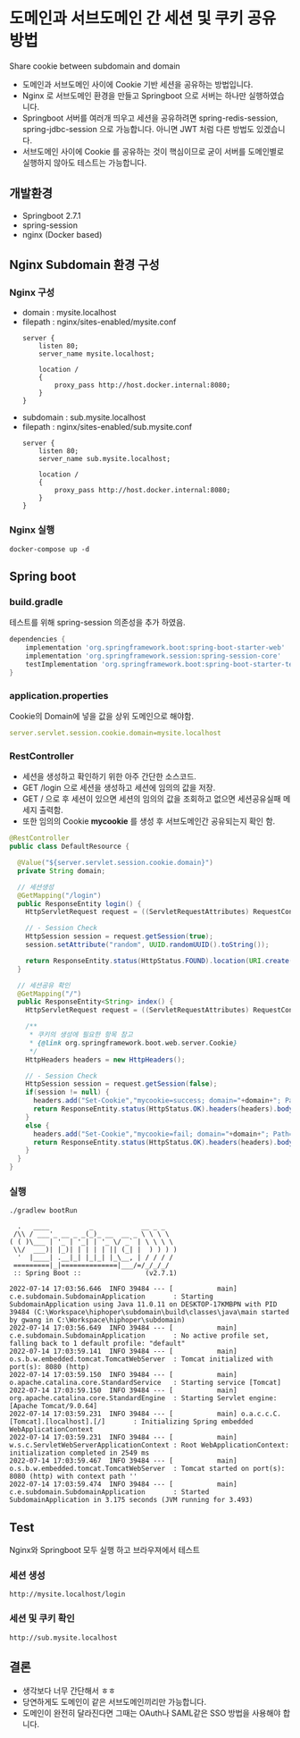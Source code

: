 # 도메인과 서브도메인 간 세션 및 쿠키 공유 방법
Share cookie between subdomain and domain

- 도메인과 서브도메인 사이에 Cookie 기반 세션을 공유하는 방법입니다.
- Nginx 로 서브도메인 환경을 만들고 Springboot 으로 서버는 하나만 실행하였습니다.
- Springboot 서버를 여러개 띄우고 세션을 공유하려면 spring-redis-session, spring-jdbc-session 으로 가능합니다.
아니면 JWT 처럼 다른 방법도 있겠습니다.
- 서브도메인 사이에 Cookie 를 공유하는 것이 핵심이므로 굳이 서버를 도메인별로 실행하지 않아도 테스트는 가능합니다.

## 개발환경
- Springboot 2.7.1
- spring-session
- nginx (Docker based)

## Nginx Subdomain 환경 구성
### Nginx 구성
- domain : mysite.localhost
- filepath : nginx/sites-enabled/mysite.conf
    ```
    server {
        listen 80;
        server_name mysite.localhost;
    
        location /
        {
            proxy_pass http://host.docker.internal:8080;
        }
    }
    ```
- subdomain : sub.mysite.localhost
- filepath : nginx/sites-enabled/sub.mysite.conf
    ```
    server {
        listen 80;
        server_name sub.mysite.localhost;
    
        location /
        {
            proxy_pass http://host.docker.internal:8080;
        }
    }
    ```

### Nginx 실행
```
docker-compose up -d
```

## Spring boot

### build.gradle
테스트를 위해 spring-session 의존성을 추가 하였음.
```groovy
dependencies {
    implementation 'org.springframework.boot:spring-boot-starter-web'
    implementation 'org.springframework.session:spring-session-core'
    testImplementation 'org.springframework.boot:spring-boot-starter-test'
}
```
### application.properties
Cookie의 Domain에 넣을 값을 상위 도메인으로 해야함.
```yaml
server.servlet.session.cookie.domain=mysite.localhost
```

### RestController
- 세션을 생성하고 확인하기 위한 아주 간단한 소스코드.
- GET /login 으로 세션을 생성하고 세션에 임의의 값을 저장.
- GET / 으로 후 세션이 있으면 세션의 임의의 값을 조회하고 없으면 세션공유실패 메세지 출력함.
- 또한 임의의 Cookie **mycookie** 를 생성 후 서브도메인간 공유되는지 확인 함.
```java
@RestController
public class DefaultResource {

  @Value("${server.servlet.session.cookie.domain}")
  private String domain;

  // 세션생성
  @GetMapping("/login")
  public ResponseEntity login() {
    HttpServletRequest request = ((ServletRequestAttributes) RequestContextHolder.getRequestAttributes()).getRequest();

    // - Session Check
    HttpSession session = request.getSession(true);
    session.setAttribute("random", UUID.randomUUID().toString());

    return ResponseEntity.status(HttpStatus.FOUND).location(URI.create("http://sub.mysite.localhost")).build();
  }

  // 세션공유 확인
  @GetMapping("/")
  public ResponseEntity<String> index() {
    HttpServletRequest request = ((ServletRequestAttributes) RequestContextHolder.getRequestAttributes()).getRequest();

    /**
     * 쿠키의 생성에 필요한 항목 참고
     * {@link org.springframework.boot.web.server.Cookie}
     */
    HttpHeaders headers = new HttpHeaders();

    // - Session Check
    HttpSession session = request.getSession(false);
    if(session != null) {
      headers.add("Set-Cookie","mycookie=success; domain="+domain+"; Path=/");
      return ResponseEntity.status(HttpStatus.OK).headers(headers).body("세션공유 성공 : " + session.getAttribute("random").toString());
    }
    else {
      headers.add("Set-Cookie","mycookie=fail; domain="+domain+"; Path=/");
      return ResponseEntity.status(HttpStatus.OK).headers(headers).body("세션공유 실패!!");
    }
  }
}
```

### 실행
```
./gradlew bootRun

  .   ____          _            __ _ _
 /\\ / ___'_ __ _ _(_)_ __  __ _ \ \ \ \
( ( )\___ | '_ | '_| | '_ \/ _` | \ \ \ \
 \\/  ___)| |_)| | | | | || (_| |  ) ) ) )
  '  |____| .__|_| |_|_| |_\__, | / / / /
 =========|_|==============|___/=/_/_/_/
 :: Spring Boot ::                (v2.7.1)

2022-07-14 17:03:56.646  INFO 39484 --- [           main] c.e.subdomain.SubdomainApplication       : Starting SubdomainApplication using Java 11.0.11 on DESKTOP-17KMBPN with PID 39484 (C:\Workspace\hiphoper\subdomain\build\classes\java\main started by gwang in C:\Workspace\hiphoper\subdomain)
2022-07-14 17:03:56.649  INFO 39484 --- [           main] c.e.subdomain.SubdomainApplication       : No active profile set, falling back to 1 default profile: "default"
2022-07-14 17:03:59.141  INFO 39484 --- [           main] o.s.b.w.embedded.tomcat.TomcatWebServer  : Tomcat initialized with port(s): 8080 (http)
2022-07-14 17:03:59.150  INFO 39484 --- [           main] o.apache.catalina.core.StandardService   : Starting service [Tomcat]
2022-07-14 17:03:59.150  INFO 39484 --- [           main] org.apache.catalina.core.StandardEngine  : Starting Servlet engine: [Apache Tomcat/9.0.64]
2022-07-14 17:03:59.231  INFO 39484 --- [           main] o.a.c.c.C.[Tomcat].[localhost].[/]       : Initializing Spring embedded WebApplicationContext
2022-07-14 17:03:59.231  INFO 39484 --- [           main] w.s.c.ServletWebServerApplicationContext : Root WebApplicationContext: initialization completed in 2549 ms
2022-07-14 17:03:59.467  INFO 39484 --- [           main] o.s.b.w.embedded.tomcat.TomcatWebServer  : Tomcat started on port(s): 8080 (http) with context path ''
2022-07-14 17:03:59.474  INFO 39484 --- [           main] c.e.subdomain.SubdomainApplication       : Started SubdomainApplication in 3.175 seconds (JVM running for 3.493)
```

## Test
Nginx와 Springboot 모두 실행 하고 브라우져에서 테스트
### 세션 생성
```
http://mysite.localhost/login
```
### 세션 및 쿠키 확인
```
http://sub.mysite.localhost
```

## 결론
- 생각보다 너무 간단해서 ㅎㅎ
- 당연하게도 도메인이 같은 서브도메인끼리만 가능합니다.
- 도메인이 완전히 달라진다면 그때는 OAuth나 SAML같은 SSO 방법을 사용해야 합니다.
